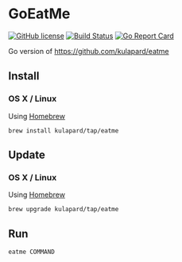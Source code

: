# GoEatMe

[![GitHub license](https://img.shields.io/badge/license-MIT-blue.svg)](https://github.com/kulapard/go-eatme/blob/master/LICENSE)
[![Build Status](https://github.com/kulapard/go-eatme/actions/workflows/release.yml/badge.svg)](https://github.com/kulapard/go-eatme/actions/workflows/release.yml)
[![Go Report Card](https://goreportcard.com/badge/github.com/kulapard/go-eatme)](https://goreportcard.com/report/github.com/kulapard/go-eatme)

Go version of https://github.com/kulapard/eatme

## Install ##
### OS X / Linux ###
Using [Homebrew](http://brew.sh/)
```
brew install kulapard/tap/eatme
```

## Update ##
### OS X / Linux ###
Using [Homebrew](http://brew.sh/)
```
brew upgrade kulapard/tap/eatme
```

## Run ##
```
eatme COMMAND
```

